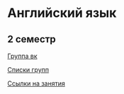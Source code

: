 # Английский язык

## 2 семестр

[Группа вк](https://vk.com/fltc.itmo)

[Списки групп](https://docs.google.com/spreadsheets/d/1lc19BrIeDHm-4yoZMyuKQOeTijfQ41BxGcFg0YlqG2M/edit#gid=167766494)

[Ссылки на занятия](https://docs.google.com/spreadsheets/d/19tHq3VLDu7R_Sqzg5Es-NjflYGtYizOQygO5gBQ6oyQ/edit)
